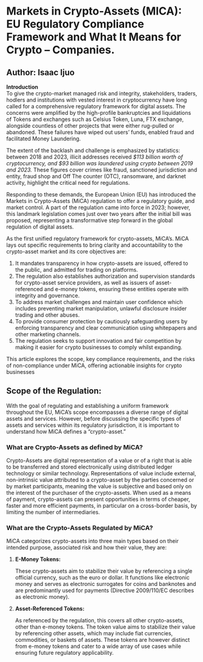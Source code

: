 <html>
<h1>Markets in Crypto-Assets (MICA): EU Regulatory Compliance Framework and What It Means for Crypto – Companies.</h1>
<h2> Author: Isaac Ijuo</h2>
<p> <b>Introduction</b> <br>
To give the crypto-market managed risk and integrity, stakeholders, traders, hodlers  and institutions with vested interest in cryptocurrency have long called for a comprehensive regulatory framework for digital assets. The concerns were amplified by the high-profile bankruptcies and liquidations of Tokens and exchanges such as Celsius Token,  Luna,  FTX exchange,  alongside countless of other projects that were either rug-pulled or abandoned. These failures have wiped out users’ funds, enabled fraud  and facilitated Money Laundering.  </p>
<p>The extent of the backlash and challenge is emphasized by statistics: between 2018 and 2023, illicit addresses received <em>$113 billion worth of cryptocurrency, and $93 billion was laundered using crypto between 2019 and 2023.</em> These figures cover crimes like fraud, sanctioned jurisdiction and entity, fraud shop and Off The counter (OTC), ransomware, and darknet activity, highlight the critical need for regulations. </p>
<p>Responding to these demands, the European Union (EU) has introduced the Markets in Crypto-Assets (MiCA)  regulation to offer a regulatory guide, and market control. A part of the regulation came into force in 2023; however, this landmark legislation comes just over two years after the initial bill was proposed, representing a transformative step forward in the global regulation of digital assets.</p>

<p>As the first unified regulatory framework for crypto-assets, MiCA’s. MiCA lays out specific requirements to bring clarity and accountability to the crypto-asset market and its core objectives are: 

1) It mandates transparency in how crypto-assets are issued, offered to the public, and admitted for trading on platforms. 
2) The regulation also establishes authorization and supervision standards for crypto-asset service providers, as well as issuers of asset-referenced and e-money tokens, ensuring these entities operate with integrity and governance. 
3) To address market challenges and maintain user confidence which includes preventing market manipulation, unlawful disclosure insider trading and other abuses.  
4) To provide consumer protection by cautiously safeguarding users by enforcing transparency and clear communication using whitepapers and other marketing channels.  
5) The regulation seeks to support innovation and fair competition by making it easier for crypto businesses to comply whilst expanding. 

This article explores the scope, key compliance requirements, and the risks of non-compliance under MiCA, offering actionable insights for crypto businesses</p>

<h2>Scope of the Regulation:</h2>
<p>With the goal of regulating and establishing a uniform framework throughout the EU, MiCA’s scope encompasses a diverse range of digital assets and services. However, before discussing the specific types of assets and services within its regulatory jurisdiction, it is important to understand how MiCA defines a “crypto-asset.”</p>
<h3>What are Crypto-Assets as defined by MiCA?</h3>
<P>Crypto-Assets are digital representation of a value or of a right that is able to be transferred and stored electronically using distributed ledger technology or similar technology.  Representations of value include external, non-intrinsic value attributed to a crypto-asset by the parties concerned or by market participants, meaning the value is subjective and based only on the interest of the purchaser of the crypto-assets. When used as a means of payment, crypto-assets can present opportunities in terms of cheaper, faster and more efficient payments, in particular on a cross-border basis, by limiting the number of intermediaries.</P>

<h3>What are the Crypto-Assets Regulated by MiCA?</h3>
<p>MiCA categorizes crypto-assets into three main types based on their intended purpose, associated risk and how their value, they are:</p>
<ol>
<li><b>E-Money Tokens:</b> 
<p>These crypto-assets aim to stabilize their value by referencing a single official currency, such as the euro or dollar. It functions like electronic money and serves as electronic surrogates for coins and banknotes and are predominantly used for payments (Directive 2009/110/EC describes as electronic money).</p>
</li>
<li><b>Asset-Referenced Tokens:</b> 
<p>As referenced by the regulation, this covers all other crypto-assets, other than e-money tokens. The token value aims to stabilize their value by referencing other assets,  which may include fiat currencies, commodities, or baskets of assets. These tokens are however distinct from e-money tokens and cater to a wide array of use cases while ensuring future regulatory applicability.</p>
</li>